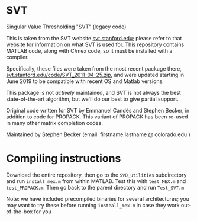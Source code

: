 # SVT
Singular Value Thresholding "SVT" (legacy code)

This is taken from the SVT website [svt.stanford.edu](http://svt.stanford.edu); please refer to that website for information on what SVT is used for. This repository contains MATLAB code, along with C/mex code, so it must be installed with a compiler.

Specifically, these files were taken from the most recent package there, [svt.stanford.edu/code/SVT_2011-04-25.zip](http://svt.stanford.edu/code/SVT_2011-04-25.zip), and were updated starting in June 2019 to be compatible with recent OS and Matlab versions.

This package is not *actively* maintained, and SVT is not always the best state-of-the-art algorithm, but we'll do our best to give partial support.

Original code written for SVT by Emmanuel Candès and Stephen Becker, in addition to code for PROPACK. This variant of PROPACK has been re-used in many other matrix completion codes.

Maintained by Stephen Becker (email: firstname.lastname @ colorado.edu )

# Compiling instructions
Download the entire repository, then go to the `SVD_utilities` subdirectory and run `install_mex.m` from within MATLAB.  Test this with `test_MEX.m` and `test_PROPACK.m`.  Then go back to the parent directory and run `Test_SVT.m`

Note: we have included precompiled binaries for several architectures; you may want to try these before running `insteall_mex.m` in case they work out-of-the-box for you
